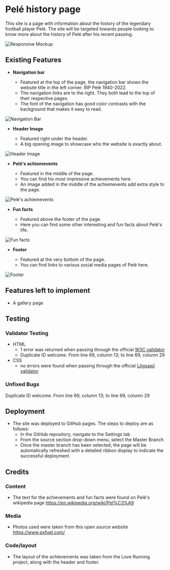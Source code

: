 # Pelé history page

This site is a page with information about the history of the legendary football player Pelé. The site will be targeted towards people looking to know more about the history of Pelé after his recent passing.

![Responsive Mockup](https://github.com/Whoelie/Project-1/blob/2c28eda9bb704729247017d0a18e75d201a09e27/assets/images/Pel%C3%A9_mockup.png)

## Existing Features

- __Navigation bar__

  - Featured at the top of the page, the navigation bar shows the website title in the left corner: RIP Pelé 1940-2022.
  - The navigation links are to the right. They both lead to the top of their respective pages.
  - The font of the navigation has good color contrasts with the background that makes it easy to read.

![Navigation Bar](assests/images/Navigation_Bar.png)

- __Header Image__

  - Featured right under the header.
  - A big opening image to showcase who the website is exactly about.

![Header Image](assests/images/Header_image.png)

- __Pelé's achiemevents__

  - Featured in the middle of the page.
  - You can find his most impressive achievements here.
  - An image added in the middle of the achiemevents add extra style to the page.

![Pelé's achiemevents](assests/images/Pelés_achiemevents.png)

- __Fun facts__

  - Featured above the footer of the page.
  - Here you can find some other interesting and fun facts about Pelé's life.

![Fun facts](assests/images/Fun_facts.png)

- __Footer__

  - Featured at the very bottom of the page.
  - You can find links to various social media pages of Pelé here.

![Footer](assests/images/Footer.png)

## Features left to implement

- A gallery page

## Testing

### Validator Testing

- HTML
  - 1 error was returned when passing through the official [W3C validator](https://validator.w3.org/nu/?doc=https%3A%2F%2Fwhoelie.github.io%2FProject-1%2Findex.html)
  - Duplicate ID welcome. From line 69, column 13; to line 69, column 29
- CSS
  - no errors were found when passing through the official [(Jigsaw) validator](https://jigsaw.w3.org/css-validator/validator?uri=https%3A%2F%2Fwhoelie.github.io%2FProject-1%2Findex.html&profile=css3svg&usermedium=all&warning=1&vextwarning=&lang=en)

### Unfixed Bugs

Duplicate ID welcome. From line 69, column 13; to line 69, column 29

## Deployment

- The site was deployed to GitHub pages. The steps to deploy are as follows: 
  - In the GitHub repository, navigate to the Settings tab 
  - From the source section drop-down menu, select the Master Branch
  - Once the master branch has been selected, the page will be automatically refreshed with a detailed ribbon display to indicate the successful deployment. 

## Credits

### Content

- The text for the achievements and fun facts were found on Pelé's wikipedia page https://en.wikipedia.org/wiki/Pel%C3%A9

### Media

- Photos used were taken from this open source website https://www.pxfuel.com/

### Code/layout

- The layout of the achievements was taken from the Love Running project, along with the header and footer.
